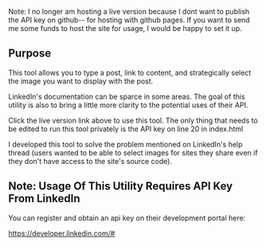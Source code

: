 Note: I no longer am hosting a live version because I dont want to publish the API key on github-- for hosting with github pages. If you want to send me some funds to host the site for usage, I would be happy to set it up.

## Purpose

This tool allows you to type a post, link to content, and strategically select the image you want to display with the post.

LinkedIn's documentation can be sparce in some areas. The goal of this utility is also to bring a little more clarity to the potential uses of their API.

Click the live version link above to use this tool. The only thing that needs to be edited to run this tool privately is the API key on line 20 in index.html

I developed this tool to solve the problem mentioned on LinkedIn's help thread (users wanted to be able to select images for sites they share even if they don't have access to the site's source code).

## Note: Usage Of This Utility Requires API Key From LinkedIn

You can register and obtain an api key on their development portal here: 

https://developer.linkedin.com/#

